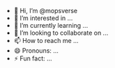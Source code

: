 - 👋 Hi, I’m @mopsverse
- 👀 I’m interested in ...
- 🌱 I’m currently learning ...
- 💞️ I’m looking to collaborate on ...
- 📫 How to reach me ...
- 😄 Pronouns: ...
- ⚡ Fun fact: ...

<!---
mopsverse/mopsverse is a ✨ special ✨ repository because its `README.md` (this file) appears on your GitHub profile.
You can click the Preview link to take a look at your changes.
--->
